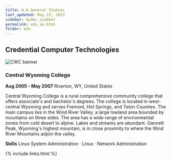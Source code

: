 ```yaml
---
title: A.A General Studies
last_updated: May 23, 2023
sidebar: mydoc_sidebar
permalink: edu_aa.html
folder: edu
---
```


## Credential Computer Technologies

![CWC banner]({{site.url}}{{site.baseurl}}/images/CentralWY-Logo.png)

### Central Wyoming College

**Aug 2005 - May 2007** Riverton, WY, United States


Central Wyoming College is a rural comprehensive community college that offers associate's and bachelor's degrees. The college is located in west-central Wyoming and serves Fremont, Hot Springs, and Teton Counties. The main campus lies in the Wind River Valley, a large lowland area bounded by mountains on three sides. The area has a wide range of environmental zones from cold desert to alpine. Lakes and streams are abundant. Gannett Peak, Wyoming's highest mountain, is in close proximity to where the Wind River Mountains adjoin the valley.

**Skills** Linux System Administration · Linux · Network Administration

{% include links.html %}
